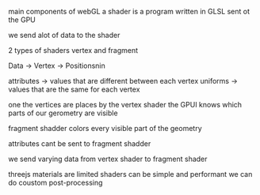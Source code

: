 main components of webGL
a shader is a program written in GLSL
sent ot the GPU

we send alot of data to the shader

2 types of shaders vertex and fragment

Data -> Vertex -> Positionsnin

attributes -> values that are different between each vertex
uniforms -> values that are the same for each vertex

one the vertices are places by the vertex shader the GPUI knows which parts of our gerometry are visible

fragment shadder colors every visible part of the geometry


attributes cant be sent to fragment shadder

we send varying data from vertex shader to fragment shader

threejs materials are limited
shaders can be simple and performant
we can do coustom post-processing